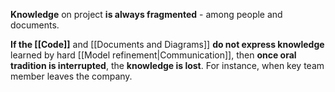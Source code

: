 **Knowledge** on project **is always fragmented** - among people and documents.

**If the [[Code]]** and [[Documents and Diagrams]] **do not express knowledge** learned by hard [[Model refinement|Communication]], then **once oral tradition is interrupted**, the **knowledge is lost**. For instance, when key team member leaves the company.
